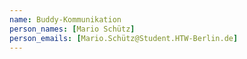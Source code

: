 ```yaml
---
name: Buddy-Kommunikation
person_names: [Mario Schütz]
person_emails: [Mario.Schütz@Student.HTW-Berlin.de]
---
```

